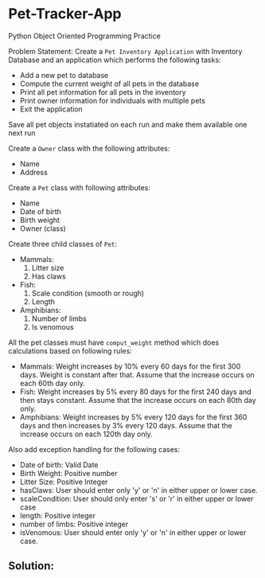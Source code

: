# Pet-Tracker-App
Python Object Oriented Programming Practice


Problem Statement:
Create a `Pet Inventory Application` with Inventory Database and an application which performs the following tasks:
- Add a new pet to database
- Compute the current weight of all pets in the database
- Print all pet information for all pets in the inventory
- Print owner information for individuals with multiple pets
- Exit the application


Save all pet objects instatiated on each run and make them available one next run

Create a `Owner` class with the following attributes:
- Name
- Address


Create a `Pet` class with following attributes:
- Name
- Date of birth
- Birth weight
- Owner (class)


Create three child classes of `Pet`:
- Mammals:
  1. Litter size
  2. Has claws
- Fish:
  1. Scale condition (smooth or rough)
  2. Length
- Amphibians:
  1. Number of limbs
  2. Is venomous


All the pet classes must have `comput_weight` method which does calculations based on following rules:
- Mammals: Weight increases by 10% every 60 days for the first 300 days. Weight is constant after that. Assume that the increase occurs on each 60th day only.
- Fish: Weight increases by 5% every 80 days for the first 240 days and then stays constant. Assume that the increase occurs on each 80th day only.
- Amphibians: Weight increases by 5% every 120 days for the first 360 days and then increases by 3% every 120 days. Assume that the increase occurs on each 120th day only.

Also add exception handling for the following cases:
- Date of birth: Valid Date
- Birth Weight: Positive number
- Litter Size: Positive Integer
- hasClaws: User should enter only 'y' or 'n' in either upper or lower case.
- scaleCondition: User should only enter 's' or 'r' in either upper or lower case
- length: Positive integer
- number of limbs: Positive integer
- isVenomous: User should enter only 'y' or 'n' in either upper or lower case.

## Solution: 

